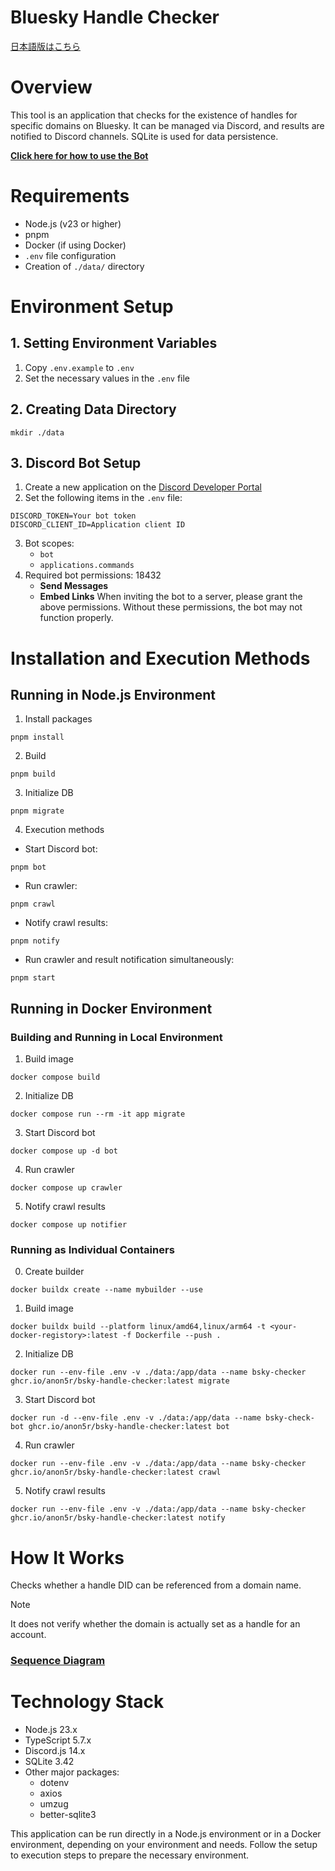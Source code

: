 Bluesky Handle Checker
====

[日本語版はこちら](./README.ja.md)

# Overview

This tool is an application that checks for the existence of handles for specific domains on Bluesky.
It can be managed via Discord, and results are notified to Discord channels.
SQLite is used for data persistence.


**[Click here for how to use the Bot](./docs/how-to-use-discord-bot.md)**

# Requirements

- Node.js (v23 or higher)
- pnpm
- Docker (if using Docker)
- `.env` file configuration
- Creation of `./data/` directory

# Environment Setup

## 1. Setting Environment Variables

1. Copy `.env.example` to `.env`
2. Set the necessary values in the `.env` file

## 2. Creating Data Directory

``` shell
mkdir ./data
```

## 3. Discord Bot Setup

1. Create a new application on the [Discord Developer Portal](https://discord.com/developers/applications)
2. Set the following items in the `.env` file:
``` env
DISCORD_TOKEN=Your bot token
DISCORD_CLIENT_ID=Application client ID
```
3. Bot scopes:
    - `bot`
    - `applications.commands`
4. Required bot permissions: 18432
    - **Send Messages**
    - **Embed Links**
When inviting the bot to a server, please grant the above permissions.
Without these permissions, the bot may not function properly.



# Installation and Execution Methods

## Running in Node.js Environment

1. Install packages
``` shell
pnpm install
```
2. Build
``` shell
pnpm build
```
3. Initialize DB
``` shell
pnpm migrate
```
4. Execution methods

- Start Discord bot:
``` shell
pnpm bot
```
- Run crawler:
``` shell
pnpm crawl
```
- Notify crawl results:
``` shell
pnpm notify
```
- Run crawler and result notification simultaneously:
``` shell
pnpm start
```


## Running in Docker Environment

### Building and Running in Local Environment
1. Build image
``` shell
docker compose build
```
2. Initialize DB
``` shell
docker compose run --rm -it app migrate
```
3. Start Discord bot
``` shell
docker compose up -d bot
```
4. Run crawler
``` shell
docker compose up crawler
```
5. Notify crawl results
``` shell
docker compose up notifier
```

### Running as Individual Containers
0. Create builder
``` shell
docker buildx create --name mybuilder --use
```
1. Build image
``` shell
docker buildx build --platform linux/amd64,linux/arm64 -t <your-docker-registory>:latest -f Dockerfile --push .
```
2. Initialize DB
``` shell
docker run --env-file .env -v ./data:/app/data --name bsky-checker ghcr.io/anon5r/bsky-handle-checker:latest migrate
```
3. Start Discord bot
``` shell
docker run -d --env-file .env -v ./data:/app/data --name bsky-check-bot ghcr.io/anon5r/bsky-handle-checker:latest bot
```
4. Run crawler
``` shell
docker run --env-file .env -v ./data:/app/data --name bsky-checker ghcr.io/anon5r/bsky-handle-checker:latest crawl
```
5. Notify crawl results
``` shell
docker run --env-file .env -v ./data:/app/data --name bsky-checker ghcr.io/anon5r/bsky-handle-checker:latest notify
```


# How It Works

Checks whether a handle DID can be referenced from a domain name.

> [!NOTE]
> It does not verify whether the domain is actually set as a handle for an account.

### [Sequence Diagram](./docs/sequence.md)

# Technology Stack

- Node.js 23.x
- TypeScript 5.7.x
- Discord.js 14.x
- SQLite 3.42
- Other major packages:
    - dotenv
    - axios
    - umzug
    - better-sqlite3

This application can be run directly in a Node.js environment or in a Docker environment, depending on your environment and needs.
Follow the setup to execution steps to prepare the necessary environment.
